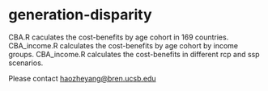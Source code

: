 # generation-disparity
CBA.R caculates the cost-benefits by age cohort in 169 countries.
CBA_income.R calculates the cost-benefits by age cohort by income groups.
CBA_income.R calculates the cost-benefits in different rcp and ssp scenarios.

Please contact haozheyang@bren.ucsb.edu
